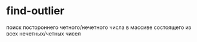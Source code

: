 # find-outlier
поиск постороннего четного/нечетного числа в массиве состоящего из всех нечетных/четных чисел
